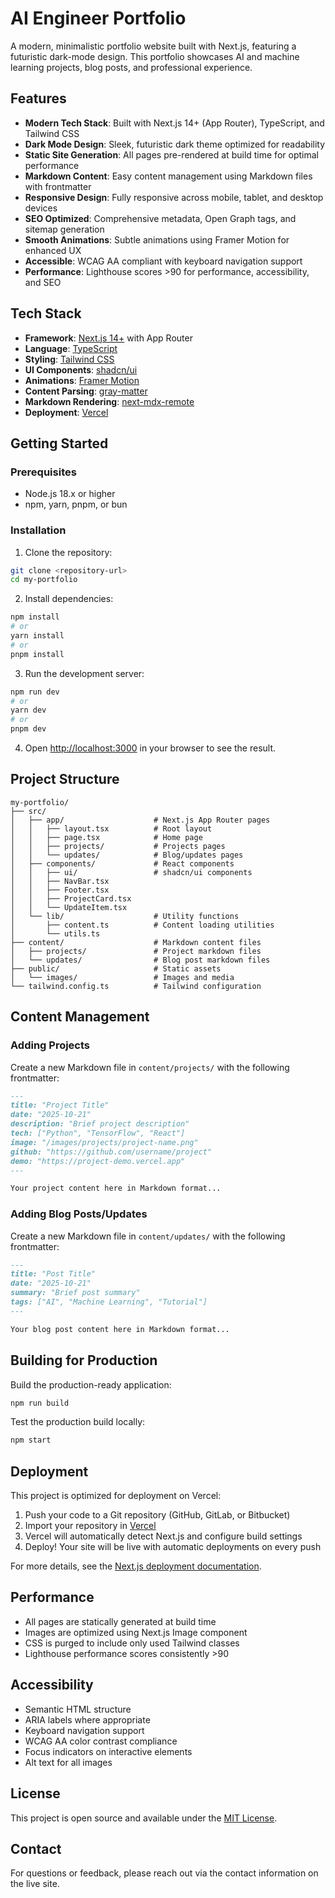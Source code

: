 # AI Engineer Portfolio

A modern, minimalistic portfolio website built with Next.js, featuring a futuristic dark-mode design. This portfolio showcases AI and machine learning projects, blog posts, and professional experience.

## Features

- **Modern Tech Stack**: Built with Next.js 14+ (App Router), TypeScript, and Tailwind CSS
- **Dark Mode Design**: Sleek, futuristic dark theme optimized for readability
- **Static Site Generation**: All pages pre-rendered at build time for optimal performance
- **Markdown Content**: Easy content management using Markdown files with frontmatter
- **Responsive Design**: Fully responsive across mobile, tablet, and desktop devices
- **SEO Optimized**: Comprehensive metadata, Open Graph tags, and sitemap generation
- **Smooth Animations**: Subtle animations using Framer Motion for enhanced UX
- **Accessible**: WCAG AA compliant with keyboard navigation support
- **Performance**: Lighthouse scores >90 for performance, accessibility, and SEO

## Tech Stack

- **Framework**: [Next.js 14+](https://nextjs.org/) with App Router
- **Language**: [TypeScript](https://www.typescriptlang.org/)
- **Styling**: [Tailwind CSS](https://tailwindcss.com/)
- **UI Components**: [shadcn/ui](https://ui.shadcn.com/)
- **Animations**: [Framer Motion](https://www.framer.com/motion/)
- **Content Parsing**: [gray-matter](https://github.com/jonschlinkert/gray-matter)
- **Markdown Rendering**: [next-mdx-remote](https://github.com/hashicorp/next-mdx-remote)
- **Deployment**: [Vercel](https://vercel.com/)

## Getting Started

### Prerequisites

- Node.js 18.x or higher
- npm, yarn, pnpm, or bun

### Installation

1. Clone the repository:
```bash
git clone <repository-url>
cd my-portfolio
```

2. Install dependencies:
```bash
npm install
# or
yarn install
# or
pnpm install
```

3. Run the development server:
```bash
npm run dev
# or
yarn dev
# or
pnpm dev
```

4. Open [http://localhost:3000](http://localhost:3000) in your browser to see the result.

## Project Structure

```
my-portfolio/
├── src/
│   ├── app/                    # Next.js App Router pages
│   │   ├── layout.tsx          # Root layout
│   │   ├── page.tsx            # Home page
│   │   ├── projects/           # Projects pages
│   │   └── updates/            # Blog/updates pages
│   ├── components/             # React components
│   │   ├── ui/                 # shadcn/ui components
│   │   ├── NavBar.tsx
│   │   ├── Footer.tsx
│   │   ├── ProjectCard.tsx
│   │   └── UpdateItem.tsx
│   └── lib/                    # Utility functions
│       ├── content.ts          # Content loading utilities
│       └── utils.ts
├── content/                    # Markdown content files
│   ├── projects/               # Project markdown files
│   └── updates/                # Blog post markdown files
├── public/                     # Static assets
│   └── images/                 # Images and media
└── tailwind.config.ts          # Tailwind configuration
```

## Content Management

### Adding Projects

Create a new Markdown file in `content/projects/` with the following frontmatter:

```markdown
---
title: "Project Title"
date: "2025-10-21"
description: "Brief project description"
tech: ["Python", "TensorFlow", "React"]
image: "/images/projects/project-name.png"
github: "https://github.com/username/project"
demo: "https://project-demo.vercel.app"
---

Your project content here in Markdown format...
```

### Adding Blog Posts/Updates

Create a new Markdown file in `content/updates/` with the following frontmatter:

```markdown
---
title: "Post Title"
date: "2025-10-21"
summary: "Brief post summary"
tags: ["AI", "Machine Learning", "Tutorial"]
---

Your blog post content here in Markdown format...
```

## Building for Production

Build the production-ready application:

```bash
npm run build
```

Test the production build locally:

```bash
npm start
```

## Deployment

This project is optimized for deployment on Vercel:

1. Push your code to a Git repository (GitHub, GitLab, or Bitbucket)
2. Import your repository in [Vercel](https://vercel.com/new)
3. Vercel will automatically detect Next.js and configure build settings
4. Deploy! Your site will be live with automatic deployments on every push

For more details, see the [Next.js deployment documentation](https://nextjs.org/docs/app/building-your-application/deploying).

## Performance

- All pages are statically generated at build time
- Images are optimized using Next.js Image component
- CSS is purged to include only used Tailwind classes
- Lighthouse performance scores consistently >90

## Accessibility

- Semantic HTML structure
- ARIA labels where appropriate
- Keyboard navigation support
- WCAG AA color contrast compliance
- Focus indicators on interactive elements
- Alt text for all images

## License

This project is open source and available under the [MIT License](LICENSE).

## Contact

For questions or feedback, please reach out via the contact information on the live site.
